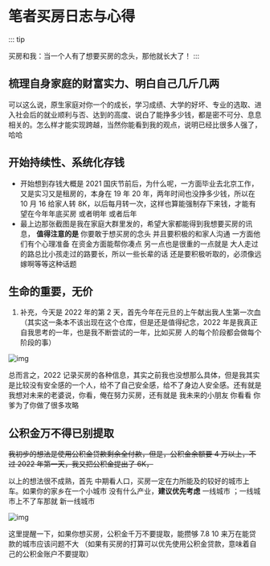 # 笔者买房日志与心得

::: tip

买房和我：当一个人有了想要买房的念头，那他就长大了！
:::

## 梳理自身家庭的财富实力、明白自己几斤几两

可以这么说，原生家庭对你一个的成长，学习成绩、大学的好坏、专业的选取、进入社会后的就业顺利与否、达到的高度、说白了能挣多少钱，都是密不可分、息息相关的。怎么样才能实现跨越，当然你能看到我的观点，说明已经比很多人强了，哈哈

<!-- ![img](https://pic4.zhimg.com/80/v2-93e675b4315a3b311008fa7fb49be5b4_720w.jpg)

图一

![img](https://pic2.zhimg.com/80/v2-a6be261551fcde5c1eb2eb4aa2180172_720w.jpg)

![img](https://pic4.zhimg.com/80/v2-85c527e98b6f8055004b00822a3ec73a_720w.jpg)

![img](https://pic2.zhimg.com/80/v2-dc0caeb6aa0af79ba2e35f6babf32ec6_720w.jpg)

![IMG_8048](https://gitee.com/yayxs/pics/raw/master/city/IMG_8048.JPG)

![IMG_8049](https://gitee.com/yayxs/pics/raw/master/city/IMG_8049.JPG)

![IMG_8047](https://gitee.com/yayxs/pics/raw/master/city/IMG_8047.JPG)

![IMG_8046](https://gitee.com/yayxs/pics/raw/master/city/IMG_8046.JPG) -->

<!-- 说说图片的含义 -->

## 开始持续性、系统化存钱

- 开始想到存钱大概是 2021 国庆节前后，为什么呢，一方面毕业去北京工作，又是实习又是租房的，本身在 19 年 20 年，两年时间也没挣多少钱，所以在 10 月 16 给家人转 8K，以后每月转一次，这样也算能强制存下来钱，才能有望在今年年底买房 或者明年 或者后年
- 最上边那张截图是我在家庭大群里发的，希望大家都能得到我想要买房的讯息， **值得注意的是** 你要敢于想买房的念头 并且要积极的和家人沟通 一方面他们有个心理准备 在资金方面能帮你凑点 另一点也是很重的一点就是 大人走过的路总比小孩走过的路要长，所以一些长辈的话 还是要积极听取的，必须像远嫁啊等等这种话题

## 生命的重要，无价

1. 补充，今天是 2022 年的第 2 天，首先今年在元旦的上午献出我人生第一次血 （其实这一条本不该出现在这个仓库，但是还是值得纪念，2022 年是我真正自我思考的一年，也是我不断尝试的一年，比如买房 人的每个阶段都会做每个阶段的事）

![img](https://pic3.zhimg.com/80/v2-1617ec883e14c4060f5624be0d876b33_720w.jpg)

总而言之，2022 记录买房的各种信息，其实之前我也没想那么具体，但是我其实是比较没有安全感的一个人，给不了自己安全感，给不了身边人安全感。还有就是我想对未来的老婆说，你看，俺在努力买房，还有就是 我未来的小朋友 你看看 你爹为了你做了很多攻略

## 公积金万不得已别提取

~~我初步的想法是使用公积金贷款剩余全付款，但是，公积金余额要 4 万以上，不过 2022 年第一天，我又把公积金提出了 6K，~~

以上的想法很不成熟，首先 中期看人口，买房一定在力所能及的较好的城市上车。如果你的家乡在一个小城市 没有什么产业，**建议优先考虑** 一线城市 ；一线城市上不了车那就 新一线城市

![img](https://pic2.zhimg.com/80/v2-0f9d3ed7fece11107fa25a3ad04afdf1_720w.jpg)

这里提醒一下，如果你想买房，公积金千万不要提取，能攒够 7.8 10 来万在能贷款的城市应该问题不大 （如果有买房的打算可以优先使用公积金贷款，意味着自己的公积金账户不要提取）
